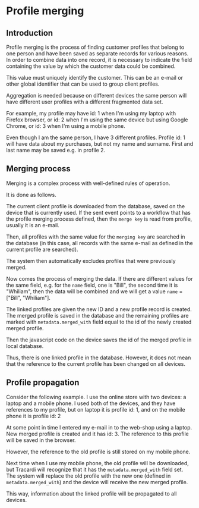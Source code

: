 # Profile merging

## Introduction

Profile merging is the process of finding customer profiles that belong to one person and have been saved as separate
records for various reasons. In order to combine data into one record, it is necessary to indicate the field containing
the value by which the customer data could be combined.

This value must uniquely identify the customer. This can be an e-mail or other global identifier that can be used to
group client profiles.

Aggregation is needed because on different devices the same person will have different user profiles with a different
fragmented data set.

For example, my profile may have id: 1 when I'm using my laptop with Firefox browser, or id: 2 when I'm using the same
device but using Google Chrome, or id: 3 when I'm using a mobile phone.

Even though I am the same person, I have 3 different profiles. Profile id: 1 will have data about my purchases, but not
my name and surname. First and last name may be saved e.g. in profile 2.

## Merging process

Merging is a complex process with well-defined rules of operation.

It is done as follows.

The current client profile is downloaded from the database, saved on the device that is currently used. If the sent
event points to a workflow that has the profile merging process defined, then the `merge key` is read from profile,
usually it is an e-mail.

Then, all profiles with the same value for the `merging key` are searched in the database (in this case, all records
with the same e-mail as defined in the current profile are searched).

The system then automatically excludes profiles that were previously merged.

Now comes the process of merging the data. If there are different values for the same field, e.g. for the `name` field,
one is "Bill", the second time it is "Whiliam", then the data will be combined and we will get a value `name`
= ["Bill", "Whiliam"].

The linked profiles are given the new ID and a new profile record is created. The merged profile is saved in the
database and the remaining profiles are marked with `metadata.merged_with` field equal to the id of the newly created merged
profile.

Then the javascript code on the device saves the id of the merged profile in local database.

Thus, there is one linked profile in the database. However, it does not mean that the reference to the current profile
has been changed on all devices.

## Profile propagation

Consider the following example. I use the online store with two devices:
a laptop and a mobile phone. I used both of the devices, and they have references to my profile, but on laptop it is
profile id: 1, and on the mobile phone it is profile id: 2

At some point in time I entered my e-mail in to the web-shop using a laptop. New merged profile is created and it has id: 3. The
reference to this profile will be saved in the browser.

However, the reference to the old profile is still stored on my mobile phone.

Next time when I use my mobile phone, the old profile will be downloaded, but Tracardi will recognize that it has the
`metadata.merged_with` field set. The system will replace the old profile with the new one (defined in `metadata.merged_with`)
and the device will receive the new merged profile.

This way, information about the linked profile will be propagated to all devices.
 